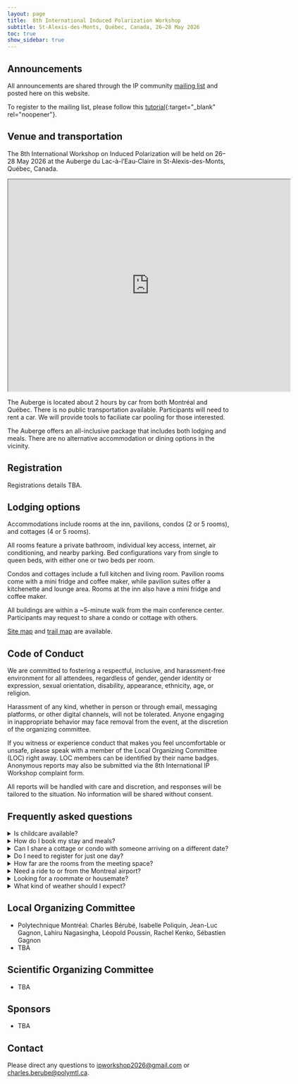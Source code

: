 ```yaml
---
layout: page
title:  8th International Induced Polarization Workshop
subtitle: St-Alexis-des-Monts, Québec, Canada, 26–28 May 2026
toc: true
show_sidebar: true
---
```


 
## Announcements
All announcements are shared through the IP community <a href="mailto:ip-community@groupes.renater.fr">mailing list</a> and posted here on this website. 

To register to the mailing list, please follow this [tutorial](https://drive.google.com/file/d/1w7qqsUiQt2BImLPsZbw37jOZKvumgjWT/view){:target="_blank" rel="noopener"}.

## Venue and transportation
The 8th International Workshop on Induced Polarization will be held on 26–28 May 2026 at the Auberge du Lac-à-l’Eau-Claire in St-Alexis-des-Monts, Québec, Canada.

<iframe src="https://www.google.com/maps/d/u/0/embed?mid=1QDEhNZqMnQjrc2YudYLsgLLUmw-_XQM&ehbc=2E312F&noprof=1" width="640" height="480"></iframe>

The Auberge is located about 2 hours by car from both Montréal and Québec. There is no public transportation available. Participants will need to rent a car. We will provide tools to faciliate car pooling for those interested. 

The Auberge offers an all-inclusive package that includes both lodging and meals. There are no alternative accommodation or dining options in the vicinity. 

## Registration
Registrations details TBA. 

## Lodging options

Accommodations include rooms at the inn, pavilions, condos (2 or 5 rooms), and cottages (4 or 5 rooms).

All rooms feature a private bathroom, individual key access, internet, air conditioning, and nearby parking. Bed configurations vary from single to queen beds, with either one or two beds per room.

Condos and cottages include a full kitchen and living room. Pavilion rooms come with a mini fridge and coffee maker, while pavilion suites offer a kitchenette and lounge area. Rooms at the inn also have a mini fridge and coffee maker.

All buildings are within a ~5-minute walk from the main conference center. Participants may request to share a condo or cottage with others.

[Site map](#) and [trail map](#) are available.

## Code of Conduct

We are committed to fostering a respectful, inclusive, and harassment-free environment for all attendees, regardless of gender, gender identity or expression, sexual orientation, disability, appearance, ethnicity, age, or religion.

Harassment of any kind, whether in person or through email, messaging platforms, or other digital channels, will not be tolerated. Anyone engaging in inappropriate behavior may face removal from the event, at the discretion of the organizing committee.

If you witness or experience conduct that makes you feel uncomfortable or unsafe, please speak with a member of the Local Organizing Committee (LOC) right away. LOC members can be identified by their name badges. Anonymous reports may also be submitted via the 8th International IP Workshop complaint form.

All reports will be handled with care and discretion, and responses will be tailored to the situation. No information will be shared without consent.

## Frequently asked questions

<details markdown="block">
<summary>Is childcare available?</summary>
No. Childcare is not provided on site or nearby. However, families are welcome to enjoy the Auberge’s many activities: indoor pool, lake access, trails, and more.
</details>

<details markdown="block">
<summary>How do I book my stay and meals?</summary>
Participants must fill out a form indicating their arrival/departure dates, lodging preferences, and roommate/housemate details.
</details>

<details markdown="block">
<summary>Can I share a cottage or condo with someone arriving on a different date?</summary>
No. Shared accommodations require identical check-in and check-out dates.
</details>

<details markdown="block">
<summary>Do I need to register for just one day?</summary>
Yes. Even for a single day, registration is required to manage space and plan refreshments.
</details>

<details markdown="block">
<summary>How far are the rooms from the meeting space?</summary>
All lodging options are within a 5-minute walk. The distance from the Auberge to the conference center is under 150 m.
</details>

<details markdown="block">
<summary>Need a ride to or from the Montreal airport?</summary>
Use [this carpooling form](#) to find or offer a ride. View results [here](#).
</details>

<details markdown="block">
<summary>Looking for a roommate or housemate?</summary>
Add your info and search others on [this roommate list](#).
</details>

<details markdown="block">
<summary>What kind of weather should I expect?</summary>
Daytime temperatures in late May are typically 15–20 °C (60–68 °F) and drop to 5–10 °C (40–50 °F) at night.
</details>

## Local Organizing Committee
- Polytechnique Montréal: Charles Bérubé, Isabelle Poliquin, Jean-Luc Gagnon, Lahiru Nagasingha, Léopold Poussin, Rachel Kenko, Sébastien Gagnon
- TBA

## Scientific Organizing Committee
- TBA

## Sponsors
- TBA

## Contact
Please direct any questions to <a href="mailto:ipworkshop2026@gmail.com">ipworkshop2026@gmail.com</a>
 or <a href="mailto:charles.berube@polymtl.ca">charles.berube@polymtl.ca</a>.